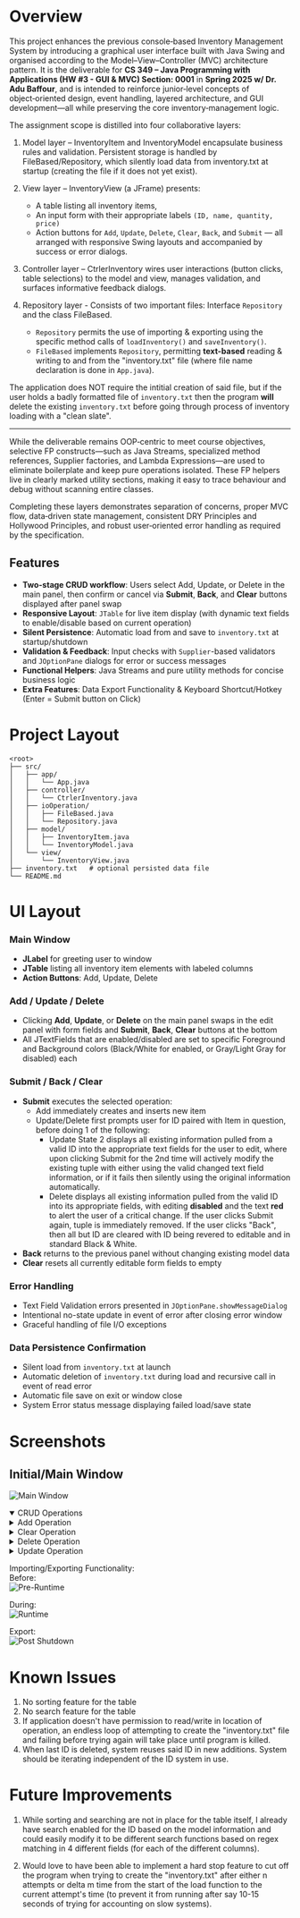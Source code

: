 # Overview
This project enhances the previous console‑based Inventory Management System by introducing a graphical user interface built with Java Swing and organised according to the Model–View–Controller (MVC) architecture pattern. It is the deliverable for **CS 349 – Java Programming with Applications (HW #3 - GUI & MVC) Section: 0001** in **Spring 2025 w/ Dr. Adu Baffour**, and is intended to reinforce junior‑level concepts of object‑oriented design, event handling, layered architecture, and GUI development—all while preserving the core inventory‑management logic.

The assignment scope is distilled into four collaborative layers:
1. Model layer – InventoryItem and InventoryModel encapsulate business rules and validation. Persistent storage is handled by FileBased/Repository, which silently load data from inventory.txt at startup (creating the file if it does not yet exist).

2. View layer – InventoryView (a JFrame) presents:
    - A table listing all inventory items,
    - An input form with their appropriate labels `(ID, name, quantity, price)`
    - Action buttons for `Add`, `Update`, `Delete`, `Clear`, `Back`, and `Submit` — all arranged with responsive Swing layouts and accompanied by success or error dialogs.

3. Controller layer – CtrlerInventory wires user interactions (button clicks, table selections) to the model and view, manages validation, and surfaces informative feedback dialogs.

4. Repository layer - Consists of two important files: Interface `Repository` and the class FileBased.
    - `Repository` permits the use of importing & exporting using the specific method calls of `loadInventory()` and `saveInventory()`.
    - `FileBased` implements `Repository`, permitting **text-based** reading & writing to and from the "inventory.txt" file (where file name declaration is done in `App.java`).

The application does NOT require the intitial creation of said file, but if the user holds a badly formatted file of `inventory.txt` then the program **will** delete the existing `inventory.txt` before going through process of inventory loading with a "clean slate".

---

While the deliverable remains OOP‑centric to meet course objectives, selective FP constructs—such as Java Streams, specialized method references, Supplier<T> factories, and Lambda Expressions—are used to eliminate boilerplate and keep pure operations isolated. These FP helpers live in clearly marked utility sections, making it easy to trace behaviour and debug without scanning entire classes.

Completing these layers demonstrates separation of concerns, proper MVC flow, data‑driven state management, consistent DRY Principles and Hollywood Principles, and robust user‑oriented error handling as required by the specification.

## Features

- **Two-stage CRUD workflow**: Users select Add, Update, or Delete in the main panel, then confirm or cancel via **Submit**, **Back**, and **Clear** buttons displayed after panel swap
- **Responsive Layout**: `JTable` for live item display (with dynamic text fields to enable/disable based on current operation)
- **Silent Persistence**: Automatic load from and save to `inventory.txt` at startup/shutdown
- **Validation & Feedback**: Input checks with `Supplier`-based validators and `JOptionPane` dialogs for error or success messages
- **Functional Helpers**: Java Streams and pure utility methods for concise business logic
- **Extra Features**: Data Export Functionality & Keyboard Shortcut/Hotkey (Enter = Submit button on Click)

# Project Layout
```
<root>
├── src/
│   ├── app/
│   │   └── App.java
│   ├── controller/
│   │   └── CtrlerInventory.java
│   ├── ioOperation/
│   │   ├── FileBased.java
│   │   └── Repository.java
│   ├── model/
│   │   ├── InventoryItem.java
│   │   └── InventoryModel.java
│   └── view/
│       └── InventoryView.java
├── inventory.txt   # optional persisted data file
└── README.md
```
# UI Layout

### Main Window
- **JLabel** for greeting user to window
- **JTable** listing all inventory item elements with labeled columns
- **Action Buttons**: Add, Update, Delete

### Add / Update / Delete
- Clicking **Add**, **Update**, or **Delete** on the main panel swaps in the edit panel with form fields and **Submit**, **Back**, **Clear** buttons at the bottom
- All JTextFields that are enabled/disabled are set to specific Foreground and Background colors (Black/White for enabled, or Gray/Light Gray for disabled) each

### Submit / Back / Clear
- **Submit** executes the selected operation:
    - Add immediately creates and inserts new item
    - Update/Delete first prompts user for ID paired with Item in question, before doing 1 of the following:
      - Update State 2 displays all existing information pulled from a valid ID into the appropriate text fields for the user to edit, where upon clicking Submit for the 2nd time will actively modify the existing tuple with either using the valid changed text field information, or if it fails then silently using the original information automatically.
      - Delete displays all existing information pulled from the valid ID into its appropriate fields, with editing **disabled** and the text **red** to alert the user of a critical change. If the user clicks Submit again, tuple is immediately removed. If the user clicks "Back", then all but ID are cleared with ID being revered to editable and in standard Black & White.
- **Back** returns to the previous panel without changing existing model data
- **Clear** resets all currently editable form fields to empty

### Error Handling
- Text Field Validation errors presented in `JOptionPane.showMessageDialog`
- Intentional no-state update in event of error after closing error window
- Graceful handling of file I/O exceptions

### Data Persistence Confirmation
- Silent load from `inventory.txt` at launch
- Automatic deletion of `inventory.txt` during load and recursive call in event of read error
- Automatic file save on exit or window close
- System Error status message displaying failed load/save state

# Screenshots

## Initial/Main Window  
![Main Window](https://github.com/user-attachments/assets/894a8c01-e5cf-42a2-bff9-acb76caeff57)

<details open>
<summary>CRUD Operations</summary>  
  <details>
    <summary>Add Operation</summary>
    
  Initial Add Window:  
  ![Add State](https://github.com/user-attachments/assets/2ab4a69c-8816-47ec-8afe-fbc21c2bc003)
    
  ### Successful Add:  
  ![Confirmation Window](https://github.com/user-attachments/assets/63390308-dab9-467b-89cd-b1907a026da4)
  ![Post-Add Tabel](https://github.com/user-attachments/assets/94be883e-3d4e-442a-a125-a9c7f589c96d)
    
  Failed Addition (displaying 1 empty field for example):  
  ![Failure Window](https://github.com/user-attachments/assets/28d32998-518d-409d-8f1d-b2a32a807a7c)
  ![Reopens Edit Window](https://github.com/user-attachments/assets/9241778b-d4b0-4a7a-b60d-71cbbc13e665)
  
  </details>
  <details>
    <summary>Clear Operation</summary>
      
  Before:  
  ![Before Clear](https://github.com/user-attachments/assets/200f14f5-df4f-4b2a-be08-5d402caca58d)
      
  After:  
  ![After Clear](https://github.com/user-attachments/assets/115c11c1-9caf-4838-93a9-88b6c37029f5)
      
  Clearing when No Field is editable:  
  ![Post Clear](https://github.com/user-attachments/assets/d74e692b-ed50-4196-99e2-bf76986d17b6)
  </details>
  
  <details>
    <summary>Delete Operation</summary>
    
  Prompts for desired ID:  
  ![Delete Phase 1](https://github.com/user-attachments/assets/ddbf6a0b-70e5-4183-9b18-0813fe30058f)
    
  Bad ID Entered:  
  ![ID DNE](https://github.com/user-attachments/assets/662a3859-9623-4b60-942a-507a90be9608)
  ![Last Scene](https://github.com/user-attachments/assets/6d6d3f78-bf39-41bf-b72a-db3ad95a9938)
    
  ID Found:  
  ![ID Exists](https://github.com/user-attachments/assets/7382329b-628a-4ae5-86ec-c7b9418887d0)
    
  > **⚠️⚠️IMPORTANT⚠️⚠️**  
  > At this stage, you ***MUST*** click `Submit` again to confirm your decision to delete.  
  > If the ***Red*** information in the text fields are ***not correct***, click `Back` to revert to the previous scene

  
  ### Successful Delete:  
  ![Confirmation Window](https://github.com/user-attachments/assets/a74e3b8f-9fc3-4783-952c-1879fb9ebbcc)
  ![Post-Delete Table](https://github.com/user-attachments/assets/9b00b2f3-95a7-46ad-bbc4-304dc3141b77)
  </details>
  
  <details>
    <summary>Update Operation</summary>
    
  Prompts for desired ID (identical to Delete Operation prompt):  
  ![Update Phase 1](https://github.com/user-attachments/assets/2d516f57-d43f-47c6-8ee0-8f8479ddf069)
    
  Update ID Found:  
  ![Update Phase 2](https://github.com/user-attachments/assets/5921c9df-f4fe-4ceb-9b54-1ae3dd133bfc)
    
  ### Successful Update w/ All Changed Fields:  
  ![Confirmation Window](https://github.com/user-attachments/assets/9d15dcd7-0fa7-4685-9211-70cf2e673150)
  ![Post Update Table](https://github.com/user-attachments/assets/6fa0b7cd-15ff-433a-af23-9b8597d8c97c)
    
  Update w/ Some Valid Fields:  
  Before:  
  ![image](https://github.com/user-attachments/assets/4c8c3151-0e0e-46e7-aea8-aa019ec1661d)
    
  After (Same Name, old Quantity, changed Price):  
  ![Confirmation Window](https://github.com/user-attachments/assets/7e31984f-fe75-495a-abf2-cc66b34e523c)
  ![Post Update w Changed Price](https://github.com/user-attachments/assets/f3bd7391-060a-4b66-9ed7-0d6cdbfd2d9e)

  </details>
</details>

Importing/Exporting Functionality:  
Before:  
![Pre-Runtime](https://github.com/user-attachments/assets/45d57447-c255-4af3-b176-909e03eede91)

During:  
![Runtime](https://github.com/user-attachments/assets/def43ebd-1fd5-4a08-9cac-3483706d2a57)

 
Export:  
![Post Shutdown](https://github.com/user-attachments/assets/d3dc6f91-2bfe-41aa-bead-4e1263b5d49e)


# Known Issues  
1. No sorting feature for the table
2. No search feature for the table
3. If application doesn't have permission to read/write in location of operation, an endless loop of attempting to create the "inventory.txt" file and failing before trying again will take place until program is killed.
4. When last ID is deleted, system reuses said ID in new additions. System should be iterating independent of the ID system in use.
   
# Future Improvements  
1. While sorting and searching are not in place for the table itself, I already have search enabled for the ID based on the model information and could easily modify it to be different search functions based on regex matching in 4 different fields (for each of the different columns).

2. Would love to have been able to implement a hard stop feature to cut off the program when trying to create the "inventory.txt" after either n attempts or delta m time from the start of the load function to the current attempt's time (to prevent it from running after say 10-15 seconds of trying for accounting on slow systems).
